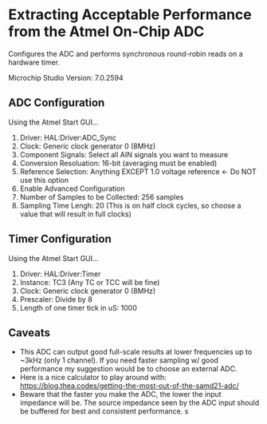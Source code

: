 # Extracting Acceptable Performance from the Atmel On-Chip ADC
Configures the ADC and performs synchronous round-robin reads on a hardware timer.

Microchip Studio Version: 7.0.2594

## ADC Configuration
Using the Atmel Start GUI...
1. Driver: HAL:Driver:ADC_Sync
2. Clock: Generic clock generator 0 (8MHz)
3. Component Signals: Select all AIN signals you want to measure
4. Conversion Resoluation: 16-bit (averaging must be enabled)
5. Reference Selection: Anything EXCEPT 1.0 voltage reference <- Do NOT use this option
6. Enable Advanced Configuration
7. Number of Samples to be Collected: 256 samples
8. Sampling Time Lengh: 20 (This is on half clock cycles, so choose a value that will result in full clocks)

## Timer Configuration
Using the Atmel Start GUI...
1. Driver: HAL:Driver:Timer
2. Instance: TC3 (Any TC or TCC will be fine)
3. Clock: Generic clock generator 0 (8MHz)
4. Prescaler: Divide by 8
5. Length of one timer tick in uS: 1000

## Caveats
- This ADC can output good full-scale results at lower frequencies up to ~3kHz (only 1 channel). If you need faster sampling w/ good performance my suggestion would be to choose an external ADC. 
- Here is a nice calculator to play around with: https://blog.thea.codes/getting-the-most-out-of-the-samd21-adc/
- Beware that the faster you make the ADC, the lower the input impedance will be. The source impedance seen by the ADC input should be buffered for best and consistent performance. s